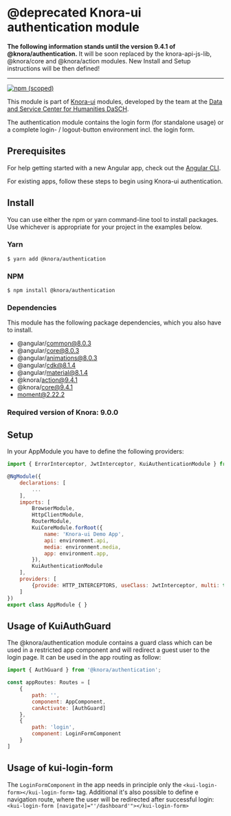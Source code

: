 # @deprecated Knora-ui authentication module

**The following information stands until the version 9.4.1 of @knora/authentication.**
It will be soon replaced by the knora-api-js-lib, @knora/core and @knora/action modules. New Install and Setup instructions will be then defined!

***

[![npm (scoped)](https://img.shields.io/npm/v/@knora/authentication.svg)](https://www.npmjs.com/package/@knora/authentication)

This module is part of [Knora-ui](https://github.com/dasch-swiss/knora-ui) modules, developed by the team at the [Data and Service Center for Humanities DaSCH](http://dasch.swiss).

The authentication module contains the login form (for standalone usage) or a complete login- / logout-button environment incl. the login form.

## Prerequisites

For help getting started with a new Angular app, check out the [Angular CLI](https://cli.angular.io/).

For existing apps, follow these steps to begin using Knora-ui authentication.

## Install

You can use either the npm or yarn command-line tool to install packages. Use whichever is appropriate for your project in the examples below.

### Yarn

`$ yarn add @knora/authentication`

### NPM

`$ npm install @knora/authentication`

### Dependencies

This module has the following package dependencies, which you also have to install.

-   @angular/common@8.0.3
-   @angular/core@8.0.3
-   @angular/animations@8.0.3
-   @angular/cdk@8.1.4
-   @angular/material@8.1.4
-   @knora/action@9.4.1
-   @knora/core@9.4.1
-   moment@2.22.2

### Required version of Knora: 9.0.0

## Setup

In your AppModule you have to define the following providers:

```Javascript
import { ErrorInterceptor, JwtInterceptor, KuiAuthenticationModule } from '@knora/authentication';

@NgModule({
    declarations: [
        ...
    ],
    imports: [
        BrowserModule,
        HttpClientModule,
        RouterModule,
        KuiCoreModule.forRoot({
            name: 'Knora-ui Demo App',
            api: environment.api,
            media: environment.media,
            app: environment.app,
        }),
        KuiAuthenticationModule
    ],
    providers: [
        {provide: HTTP_INTERCEPTORS, useClass: JwtInterceptor, multi: true}
    ]
})
export class AppModule { }
```

## Usage of KuiAuthGuard

The @knora/authentication module contains a guard class which can be used in a restricted app component and will redirect a guest user to the login page. It can be used in the app routing as follow:

```Javascript
import { AuthGuard } from '@knora/authentication';

const appRoutes: Routes = [
    {
        path: '',
        component: AppComponent,
        canActivate: [AuthGuard]
    },
    {
        path: 'login',
        component: LoginFormComponent
    }
]
```

## Usage of kui-login-form

The `LoginFormComponent` in the app needs in principle only the `<kui-login-form></kui-login-form>` tag. Additional it's also possible to define e navigation route, where the user will be redirected after successful login: `<kui-login-form [navigate]="'/dashboard'"></kui-login-form>`
